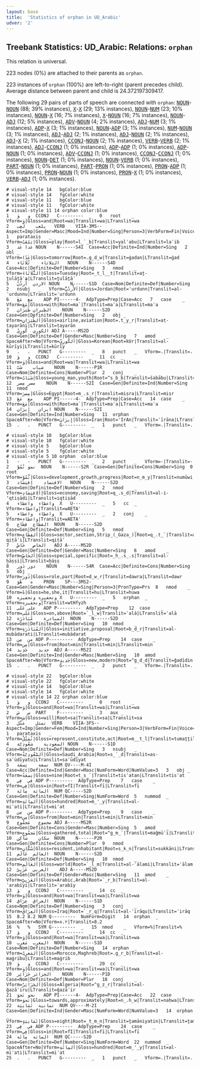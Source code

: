 ```yaml
---
layout: base
title:  'Statistics of orphan in UD_Arabic'
udver: '2'
---
```


## Treebank Statistics: UD_Arabic: Relations: `orphan`

This relation is universal.

223 nodes (0%) are attached to their parents as `orphan`.

223 instances of `orphan` (100%) are left-to-right (parent precedes child).
Average distance between parent and child is 24.372197309417.

The following 29 pairs of parts of speech are connected with `orphan`: <tt><a href="ar-pos-NOUN.html">NOUN</a></tt>-<tt><a href="ar-pos-NOUN.html">NOUN</a></tt> (88; 39% instances), <tt><a href="ar-pos-X.html">X</a></tt>-<tt><a href="ar-pos-X.html">X</a></tt> (29; 13% instances), <tt><a href="ar-pos-NOUN.html">NOUN</a></tt>-<tt><a href="ar-pos-NUM.html">NUM</a></tt> (23; 10% instances), <tt><a href="ar-pos-NOUN.html">NOUN</a></tt>-<tt><a href="ar-pos-X.html">X</a></tt> (16; 7% instances), <tt><a href="ar-pos-X.html">X</a></tt>-<tt><a href="ar-pos-NOUN.html">NOUN</a></tt> (16; 7% instances), <tt><a href="ar-pos-NOUN.html">NOUN</a></tt>-<tt><a href="ar-pos-ADJ.html">ADJ</a></tt> (12; 5% instances), <tt><a href="ar-pos-ADV.html">ADV</a></tt>-<tt><a href="ar-pos-NOUN.html">NOUN</a></tt> (4; 2% instances), <tt><a href="ar-pos-ADJ.html">ADJ</a></tt>-<tt><a href="ar-pos-NUM.html">NUM</a></tt> (3; 1% instances), <tt><a href="ar-pos-ADP.html">ADP</a></tt>-<tt><a href="ar-pos-X.html">X</a></tt> (3; 1% instances), <tt><a href="ar-pos-NOUN.html">NOUN</a></tt>-<tt><a href="ar-pos-ADP.html">ADP</a></tt> (3; 1% instances), <tt><a href="ar-pos-NUM.html">NUM</a></tt>-<tt><a href="ar-pos-NOUN.html">NOUN</a></tt> (3; 1% instances), <tt><a href="ar-pos-ADJ.html">ADJ</a></tt>-<tt><a href="ar-pos-ADJ.html">ADJ</a></tt> (2; 1% instances), <tt><a href="ar-pos-ADJ.html">ADJ</a></tt>-<tt><a href="ar-pos-NOUN.html">NOUN</a></tt> (2; 1% instances), <tt><a href="ar-pos-ADJ.html">ADJ</a></tt>-<tt><a href="ar-pos-X.html">X</a></tt> (2; 1% instances), <tt><a href="ar-pos-CCONJ.html">CCONJ</a></tt>-<tt><a href="ar-pos-NOUN.html">NOUN</a></tt> (2; 1% instances), <tt><a href="ar-pos-VERB.html">VERB</a></tt>-<tt><a href="ar-pos-VERB.html">VERB</a></tt> (2; 1% instances), <tt><a href="ar-pos-ADJ.html">ADJ</a></tt>-<tt><a href="ar-pos-CCONJ.html">CCONJ</a></tt> (1; 0% instances), <tt><a href="ar-pos-ADP.html">ADP</a></tt>-<tt><a href="ar-pos-ADP.html">ADP</a></tt> (1; 0% instances), <tt><a href="ar-pos-ADP.html">ADP</a></tt>-<tt><a href="ar-pos-NOUN.html">NOUN</a></tt> (1; 0% instances), <tt><a href="ar-pos-ADV.html">ADV</a></tt>-<tt><a href="ar-pos-CCONJ.html">CCONJ</a></tt> (1; 0% instances), <tt><a href="ar-pos-CCONJ.html">CCONJ</a></tt>-<tt><a href="ar-pos-CCONJ.html">CCONJ</a></tt> (1; 0% instances), <tt><a href="ar-pos-NOUN.html">NOUN</a></tt>-<tt><a href="ar-pos-DET.html">DET</a></tt> (1; 0% instances), <tt><a href="ar-pos-NOUN.html">NOUN</a></tt>-<tt><a href="ar-pos-VERB.html">VERB</a></tt> (1; 0% instances), <tt><a href="ar-pos-PART.html">PART</a></tt>-<tt><a href="ar-pos-NOUN.html">NOUN</a></tt> (1; 0% instances), <tt><a href="ar-pos-PART.html">PART</a></tt>-<tt><a href="ar-pos-PRON.html">PRON</a></tt> (1; 0% instances), <tt><a href="ar-pos-PRON.html">PRON</a></tt>-<tt><a href="ar-pos-ADP.html">ADP</a></tt> (1; 0% instances), <tt><a href="ar-pos-PRON.html">PRON</a></tt>-<tt><a href="ar-pos-NOUN.html">NOUN</a></tt> (1; 0% instances), <tt><a href="ar-pos-PRON.html">PRON</a></tt>-<tt><a href="ar-pos-X.html">X</a></tt> (1; 0% instances), <tt><a href="ar-pos-VERB.html">VERB</a></tt>-<tt><a href="ar-pos-ADJ.html">ADJ</a></tt> (1; 0% instances).


~~~ conllu
# visual-style 14	bgColor:blue
# visual-style 14	fgColor:white
# visual-style 11	bgColor:blue
# visual-style 11	fgColor:white
# visual-style 11 14 orphan	color:blue
1	و	وَ	CCONJ	C---------	_	0	root	_	Vform=وَ|Gloss=and|Root=wa|Translit=wa|LTranslit=wa
2	يلعب	لَعِب	VERB	VIIA-3MS--	Aspect=Imp|Gender=Masc|Mood=Ind|Number=Sing|Person=3|VerbForm=Fin|Voice=Act	1	parataxis	_	Vform=يَلعَبُ|Gloss=play|Root=l_`_b|Translit=yalʿabu|LTranslit=laʿib
3	غدا	غَد	NOUN	N------S4I	Case=Acc|Definite=Ind|Number=Sing	2	obl	_	Vform=غَدًا|Gloss=tomorrow|Root=.g_d_w|Translit=ġadan|LTranslit=ġad
4	الثلاثاء	ثُلَاثَاء	NOUN	N------S4D	Case=Acc|Definite=Def|Number=Sing	3	nmod	_	Vform=اَلثُّلَاثَاءَ|Gloss=Tuesday|Root=_t_l__t|Translit=aṯ-ṯulāṯāʾa|LTranslit=ṯulāṯāʾ
5	الاردن	أُردُنّ	NOUN	N------S1D	Case=Nom|Definite=Def|Number=Sing	2	nsubj	_	Vform=اَلأُردُنُّ|Gloss=Jordan|Root='urdunn|Translit=al-ʾurdunnu|LTranslit=ʾurdunn
6	مع	مَعَ	ADP	PI------4-	AdpType=Prep|Case=Acc	7	case	_	Vform=مَعَ|Gloss=with|Root=ma`|Translit=maʿa|LTranslit=maʿa
7	الطيران	طَيَرَان	NOUN	N------S2D	Case=Gen|Definite=Def|Number=Sing	2	obj	_	Vform=اَلطَّيَرَانِ|Gloss=airline,aviation|Root=.t_y_r|Translit=aṭ-ṭayarāni|LTranslit=ṭayarān
8	الكوري	كُورِيّ	ADJ	A-----MS2D	Case=Gen|Definite=Def|Gender=Masc|Number=Sing	7	amod	_	SpaceAfter=No|Vform=اَلكُورِيِّ|Gloss=Korean|Root=kUr|Translit=al-kūrīyi|LTranslit=kūrīy
9	،	،	PUNCT	G---------	_	8	punct	_	Vform=،|Translit=،
10	و	وَ	CCONJ	C---------	_	11	cc	_	Vform=وَ|Gloss=and|Root=wa|Translit=wa|LTranslit=wa
11	شباب	شَبّ	NOUN	N------P1R	Case=Nom|Definite=Cons|Number=Plur	2	conj	_	Vform=شَبَابُ|Gloss=young_man,youth|Root=^s_b_b|Translit=šabābu|LTranslit=šabb
12	مصر	مِصر	NOUN	N------S2I	Case=Gen|Definite=Ind|Number=Sing	11	nmod	_	Vform=مِصرَ|Gloss=Egypt|Root=m_.s_r|Translit=miṣra|LTranslit=miṣr
13	مع	مَعَ	ADP	PI------4-	AdpType=Prep|Case=Acc	14	case	_	Vform=مَعَ|Gloss=with|Root=ma`|Translit=maʿa|LTranslit=maʿa
14	ايران	إِيرَان	NOUN	N------S2I	Case=Gen|Definite=Ind|Number=Sing	11	orphan	_	SpaceAfter=No|Vform=إِيرَانَ|Gloss=Iran|Root='IrAn|Translit=ʾīrāna|LTranslit=ʾīrān
15	.	.	PUNCT	G---------	_	1	punct	_	Vform=.|Translit=.

~~~


~~~ conllu
# visual-style 10	bgColor:blue
# visual-style 10	fgColor:white
# visual-style 5	bgColor:blue
# visual-style 5	fgColor:white
# visual-style 5 10 orphan	color:blue
1	-	-	PUNCT	G---------	_	2	punct	_	Vform=-|Translit=-
2	نمو	نُمُوّ	NOUN	N------S2R	Case=Gen|Definite=Cons|Number=Sing	0	root	_	Vform=نُمُوِّ|Gloss=development,growth,progress|Root=n_m_y|Translit=numūwi|LTranslit=numūw
3	الاقتصاد	اِقتِصَاد	NOUN	N------S2D	Case=Gen|Definite=Def|Number=Sing	2	nmod	_	Vform=اَلِاقتِصَادِ|Gloss=economy,saving|Root=q_.s_d|Translit=al-i-ʼqtiṣādi|LTranslit=iqtiṣād
4	واعطاء	واعطاء	X	U---------	_	5	cc	_	Vform=واعطاء|Translit=wAETA'
5	واعطاء	واعطاء	X	U---------	_	2	conj	_	Vform=واعطاء|Translit=wAETA'
6	القطاع	قِطَاع	NOUN	N------S2D	Case=Gen|Definite=Def|Number=Sing	5	nmod	_	Vform=اَلقِطَاعِ|Gloss=sector,section,Strip_(_Gaza_)|Root=q_.t_`|Translit=al-qiṭāʿi|LTranslit=qiṭāʿ
7	الخاص	خَاصّ	ADJ	A-----MS2D	Case=Gen|Definite=Def|Gender=Masc|Number=Sing	6	amod	_	Vform=اَلخَاصِّ|Gloss=special,specific|Root=_h_.s_.s|Translit=al-ḫāṣṣi|LTranslit=ḫāṣṣ
8	دور	دَور	NOUN	N------S4R	Case=Acc|Definite=Cons|Number=Sing	5	obj	_	Vform=دَورَ|Gloss=role,part|Root=d_w_r|Translit=dawra|LTranslit=dawr
9	ه	هُوَ	PRON	SP---3MS2-	Case=Gen|Gender=Masc|Number=Sing|Person=3|PronType=Prs	8	nmod	_	Vform=هُ|Gloss=he,she,it|Translit=hu|LTranslit=huwa
10	وتحفيزه	وتحفيزه	X	U---------	_	5	orphan	_	Vform=وتحفيزه|Translit=wtHfyzh
11	على	عَلَى	ADP	P---------	AdpType=Prep	12	case	_	Vform=عَلَى|Gloss=on,above|Root=`_l_w|Translit=ʿalā|LTranslit=ʿalā
12	المبادرة	مُبَادَرَة	NOUN	N------S2D	Case=Gen|Definite=Def|Number=Sing	10	nmod	_	Vform=اَلمُبَادَرَةِ|Gloss=initiative,proposal|Root=b_d_r|Translit=al-mubādarati|LTranslit=mubādarat
13	من	مِن	ADP	P---------	AdpType=Prep	14	case	_	Vform=مِن|Gloss=from|Root=min|Translit=min|LTranslit=min
14	جديد	جَدِيد	ADJ	A-----MS2I	Case=Gen|Definite=Ind|Gender=Masc|Number=Sing	10	amod	_	SpaceAfter=No|Vform=جَدِيدٍ|Gloss=new,modern|Root=^g_d_d|Translit=ǧadīdin|LTranslit=ǧadīd
15	.	.	PUNCT	G---------	_	2	punct	_	Vform=.|Translit=.

~~~


~~~ conllu
# visual-style 22	bgColor:blue
# visual-style 22	fgColor:white
# visual-style 14	bgColor:blue
# visual-style 14	fgColor:white
# visual-style 14 22 orphan	color:blue
1	و	وَ	CCONJ	C---------	_	0	root	_	Vform=وَ|Gloss=and|Root=wa|Translit=wa|LTranslit=wa
2	س	سَ	PART	F---------	_	3	aux	_	Vform=سَ|Gloss=will|Root=sa|Translit=sa|LTranslit=sa
3	تمثل	مَثَّل	VERB	VIIA-3FS--	Aspect=Imp|Gender=Fem|Mood=Ind|Number=Sing|Person=3|VerbForm=Fin|Voice=Act	1	parataxis	_	Vform=تُمَثِّلُ|Gloss=represent,constitute,act|Root=m__t_l|Translit=tumaṯṯilu|LTranslit=maṯṯal
4	السعودية	سَعُودِيَّة	NOUN	N------S1D	Case=Nom|Definite=Def|Number=Sing	3	nsubj	_	Vform=اَلسَّعُودِيَّةُ|Gloss=Saudi_Arabia|Root=s_`_d|Translit=as-saʿūdīyatu|LTranslit=saʿūdīyat
5	تسعة	تِسعَة	NUM	QV----M-4I	Case=Acc|Definite=Ind|Gender=Masc|NumForm=Word|NumValue=3	3	obj	_	Vform=تِسعَةً|Gloss=nine|Root=t_s_`|Translit=tisʿatan|LTranslit=tisʿat
6	في	فِي	ADP	P---------	AdpType=Prep	7	case	_	Vform=فِي|Gloss=in|Root=fI|Translit=fī|LTranslit=fī
7	المائة	مِائَة	NUM	QC-----S2D	Case=Gen|Definite=Def|Number=Sing|NumForm=Word	5	nummod	_	Vform=اَلمِائَةِ|Gloss=hundred|Root=m_'_y|Translit=al-miʾati|LTranslit=miʾat
8	من	مِن	ADP	P---------	AdpType=Prep	9	case	_	Vform=مِن|Gloss=from|Root=min|Translit=min|LTranslit=min
9	مجموع	مَجمُوع	ADJ	A-----MS2R	Case=Gen|Definite=Cons|Gender=Masc|Number=Sing	5	amod	_	Vform=مَجمُوعِ|Gloss=gathered,total|Root=^g_m_`|Translit=maǧmūʿi|LTranslit=maǧmūʿ
10	سكان	سَاكِن	NOUN	N------P2R	Case=Gen|Definite=Cons|Number=Plur	9	nmod	_	Vform=سُكَّانِ|Gloss=resident,inhabitant|Root=s_k_n|Translit=sukkāni|LTranslit=sākin
11	العالم	عَالَم	NOUN	N------S2D	Case=Gen|Definite=Def|Number=Sing	10	nmod	_	Vform=اَلعَالَمِ|Gloss=world|Root=`_l_m|Translit=al-ʿālami|LTranslit=ʿālam
12	العربي	عَرَبِيّ	ADJ	A-----MS2D	Case=Gen|Definite=Def|Gender=Masc|Number=Sing	11	amod	_	Vform=اَلعَرَبِيِّ|Gloss=Arabic,Arab|Root=`_r_b|Translit=al-ʿarabīyi|LTranslit=ʿarabīy
13	و	وَ	CCONJ	C---------	_	14	cc	_	Vform=وَ|Gloss=and|Root=wa|Translit=wa|LTranslit=wa
14	العراق	عِرَاق	NOUN	N------S1D	Case=Nom|Definite=Def|Number=Sing	3	conj	_	Vform=اَلعِرَاقُ|Gloss=Iraq|Root=`_r_q|Translit=al-ʿirāqu|LTranslit=ʿirāq
15	8.2	8.2	NUM	Q---------	NumForm=Digit	14	orphan	_	SpaceAfter=No|Vform=٨.٢|Translit=8.2
16	%	%	SYM	G---------	_	15	nmod	_	Vform=%|Translit=%
17	و	وَ	CCONJ	C---------	_	14	cc	_	Vform=وَ|Gloss=and|Root=wa|Translit=wa|LTranslit=wa
18	المغرب	مَغرِب	NOUN	N------S1D	Case=Nom|Definite=Def|Number=Sing	14	orphan	_	Vform=اَلمَغرِبُ|Gloss=Morocco,Maghreb|Root=.g_r_b|Translit=al-maġribu|LTranslit=maġrib
19	و	وَ	CCONJ	C---------	_	20	cc	_	Vform=وَ|Gloss=and|Root=wa|Translit=wa|LTranslit=wa
20	الجزائر	جَزَائِر	NOUN	N------P1D	Case=Nom|Definite=Def|Number=Plur	18	conj	_	Vform=اَلجَزَائِرُ|Gloss=Algeria|Root=^g_z_r|Translit=al-ǧazāʾiru|LTranslit=ǧazāʾir
21	نحو	نَحوَ	ADP	PI------4-	AdpType=Prep|Case=Acc	22	case	_	Vform=نَحوَ|Gloss=towards,approximately|Root=n_.h_w|Translit=naḥwa|LTranslit=naḥwa
22	ثمانية	ثَمَانِيَة	NUM	QV----M-2I	Case=Gen|Definite=Ind|Gender=Masc|NumForm=Word|NumValue=3	14	orphan	_	Vform=ثَمَانِيَةٍ|Gloss=eight|Root=_t_m_n|Translit=ṯamāniyatin|LTranslit=ṯamāniyat
23	في	فِي	ADP	P---------	AdpType=Prep	24	case	_	Vform=فِي|Gloss=in|Root=fI|Translit=fī|LTranslit=fī
24	المائة	مِائَة	NUM	QC-----S2D	Case=Gen|Definite=Def|Number=Sing|NumForm=Word	22	nummod	_	SpaceAfter=No|Vform=اَلمِائَةِ|Gloss=hundred|Root=m_'_y|Translit=al-miʾati|LTranslit=miʾat
25	.	.	PUNCT	G---------	_	1	punct	_	Vform=.|Translit=.

~~~


